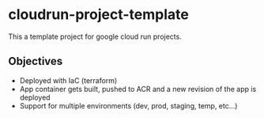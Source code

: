 # cloudrun-project-template
This a template project for google cloud run projects.  

## Objectives  
- Deployed with IaC (terraform)
- App container gets built, pushed to ACR and a new revision of the app is deployed
- Support for multiple environments (dev, prod, staging, temp, etc...)
